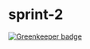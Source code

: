 # sprint-2

[![Greenkeeper badge](https://badges.greenkeeper.io/alikahwaji/React.js-Redux.js.svg)](https://greenkeeper.io/)
